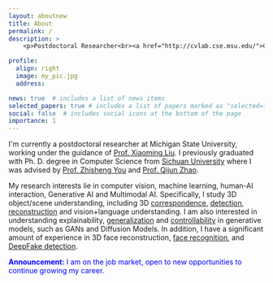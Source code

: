 ```yaml
---
layout: aboutnew
title: About
permalink: /
description: >
    <p>Postdoctoral Researcher<br><a href="http://cvlab.cse.msu.edu/">Computer Vision Lab</a>, Department of Computer Science and Engineering<br>Michigan State University, East Lansing<br>Office: Room 3315, Engineering Building, MSU</p>

profile:
  align: right
  image: my_pic.jpg
  address: 

news: true  # includes a list of news items
selected_papers: true # includes a list of papers marked as "selected={true}"
social: false  # includes social icons at the bottom of the page
importance: 1
---
```


I'm currently a postdoctoral researcher at Michigan State University, working under the guidance of <a href="http://www.cse.msu.edu/~liuxm/index2.html">Prof. Xiaoming Liu</a>. I previously graduated with Ph. D. degree in Computer Science from <a href="https://en.scu.edu.cn/">Sichuan University</a> where I was advised by <a href="https://ieeexplore.ieee.org/author/37325735600">Prof. Zhisheng You</a> and <a href="http://scubrl.org/qjzhao">Prof. Qijun Zhao</a>.

My research interests lie in computer vision, machine learning, human-AI interaction, Generative AI and Multimodal AI. Specifically, I study 3D object/scene understanding, including 3D <a href="http://cvlab.cse.msu.edu/project-implicit-dense-correspondence.html">correspondence</a>, <a href="http://cvlab.cse.msu.edu/project-mdr.html">detection</a>, <a href="http://cvlab.cse.msu.edu/project-fully3dobject.html">reconstruction</a> and vision+language understanding. I am also interested in understanding explainability, <a href="http://cvlab.cse.msu.edu/project-gansvr.html">generalization</a> and <a href="http://cvlab.cse.msu.edu/project-cfsm.html">controllability</a> in generative models, such as GANs and Diffusion Models. In addition, I have a significant amount of experience in 3D face reconstruction, <a href="http://cvlab.cse.msu.edu/project-caface.html">face recognition</a>, and <a href="http://cvlab.cse.msu.edu/project-ffd.html">DeepFake detection</a>.

<font color="blue"> <b>Announcement:</b> I am on the job market, open to new opportunities to continue growing my career.</font>

